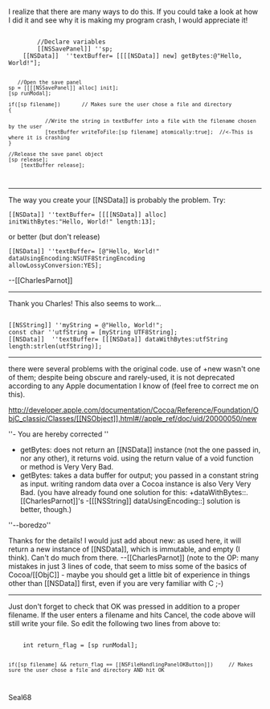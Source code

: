 I realize that there are many ways to do this.  If you could take a look at how I did it and see why it is making my program crash, I would appreciate it!

<code>
        //Declare variables
        [[NSSavePanel]] ''sp;
	[[NSData]]	''textBuffer= [[[[NSData]] new] getBytes:@"Hello, World!"];

       //Open the save panel
	sp = [[[[NSSavePanel]] alloc] init];
	[sp runModal];

	if([sp filename])		// Makes sure the user chose a file and directory
	{

                //Write the string in textBuffer into a file with the filename chosen by the user
                [textBuffer writeToFile:[sp filename] atomically:true];  //<-This is where it is crashing
	}	

	//Release the save panel object
	[sp release];
        [textBuffer release];
</code>

----
The way you create your [[NSData]] is probably the problem. Try:

<code>[[NSData]]	''textBuffer= [[[[NSData]] alloc] initWithBytes:"Hello, World!" length:13];</code>

or better (but don't release)

<code>[[NSData]]	''textBuffer= [@"Hello, World!" dataUsingEncoding:NSUTF8StringEncoding allowLossyConversion:YES];</code>

--[[CharlesParnot]]

----

Thank you Charles!  This also seems to work...

<code>
[[NSString]] ''myString = @"Hello, World!"; 
const char ''utfString = [myString UTF8String]; 
[[NSData]]	''textBuffer= [[[NSData]] dataWithBytes:utfString length:strlen(utfString)];
</code>

----

there were several problems with the original code. use of +new wasn't one of them; despite being obscure and rarely-used, it is not deprecated according to any Apple documentation I know of (feel free to correct me on this).

http://developer.apple.com/documentation/Cocoa/Reference/Foundation/ObjC_classic/Classes/[[NSObject]].html#//apple_ref/doc/uid/20000050/new

''- You are hereby corrected ''


* getBytes: does not return an [[NSData]] instance (not the one passed in, nor any other), it returns void. using the return value of a void function or method is Very Very Bad.
* getBytes: takes a data buffer for output; you passed in a constant string as input. writing random data over a Cocoa instance is also Very Very Bad. (you have already found one solution for this: +dataWithBytes::. [[CharlesParnot]]'s -[[[NSString]] dataUsingEncoding::] solution is better, though.)


''--boredzo''

Thanks for the details! I would just add about new: as used here, it will return a new instance of [[NSData]], which is immutable, and empty (I think). Can't do much from there. --[[CharlesParnot]] (note to the OP: many mistakes in just 3 lines of code, that seem to miss some of the basics of Cocoa/[[ObjC]] - maybe you should get a little bit of experience in things other than [[NSData]] first, even if you are very familiar with C ;-)

----

Just don't forget to check that OK was pressed in addition to a proper filename. If the user enters a filename and hits Cancel, the code above will still write your file. So edit the following two lines from above to:

<code>
	int return_flag = [sp runModal];

	if([sp filename] && return_flag == [[NSFileHandlingPanelOKButton]])		// Makes sure the user chose a file and directory AND hit OK
</code>

Seal68
